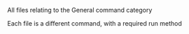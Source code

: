 All files relating to the General command category

Each file is a different command, with a required run method